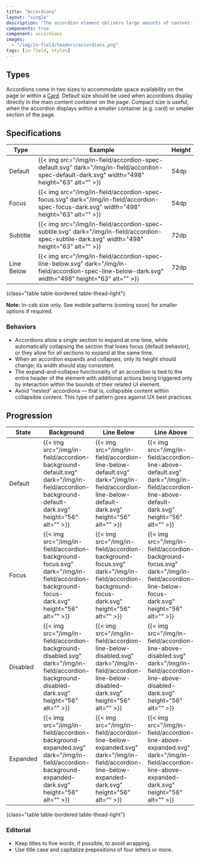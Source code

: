 ```yaml
---
title: "Accordions"
layout: "single"
description: "The accordion element delivers large amounts of content in a small space through progressive disclosure."
components: true
component: accordions
images:
  - "/img/in-field/headers/accordions.png"
tags: [in-field, styles]
---
```


## Types

Accordions come in two sizes to accommodate space availability on the page or within a [Card](/components/in-field/cards/). Default size should be used when accordions display directly in the main content container on the page. Compact size is useful, when the accordion displays within a smaller container (e.g. card) or smaller section of the page.

## Specifications

<!-- prettier-ignore-start -->
| Type       | Example                                                                                                                                              | Height |
|------------| ---------------------------------------------------------------------------------------------------------------------------------------------------- | ------ |
| Default    | {{< img src="/img/in-field/accordion-spec-default.svg" dark="/img/in-field/accordion-spec-default-dark.svg" width="498" height="63" alt="" >}}       | 54dp   |
| Focus      | {{< img src="/img/in-field/accordion-spec-focus.svg" dark="/img/in-field/accordion-spec-focus-dark.svg" width="498" height="63" alt="" >}}           | 54dp   |
| Subtitle   | {{< img src="/img/in-field/accordion-spec-subtile.svg" dark="/img/in-field/accordion-spec-subtile-dark.svg" width="498" height="63" alt="" >}}       | 72dp   |
| Line Below | {{< img src="/img/in-field/accordion-spec-line-below.svg" dark="/img/in-field/accordion-spec-line-below-dark.svg" width="498" height="63" alt="" >}} | 72dp   |
{class="table table-bordered table-thead-light"}
<!-- prettier-ignore-end -->

**Note:** In-cab size only. See mobile patterns (coming soon) for smaller options if required.

### Behaviors

- Accordions allow a single section to expand at one time, while automatically collapsing the section that loses focus (default behavior), or they allow for all sections to expand at the same time.
- When an accordion expands and collapses, only its height should change; its width should stay consistent.
- The expand-and-collapse functionality of an accordion is tied to the entire header of the element with additional actions being triggered only by interaction within the bounds of their related UI element.
- Avoid “nested” accordions — that is, collapsible content within collapsible content. This type of pattern goes against UX best practices.

## Progression

<!-- prettier-ignore-start -->
| State    | Background                                                                   | Line Below                                                                         | Line Above |
| -------- | ---------------------------------------------------------------------------------- | ---------------------------------------------------------------------------------- | ---------- |
| Default  | {{< img src="/img/in-field/accordion-background-default.svg" dark="/img/in-field/accordion-background-default-dark.svg" height="56" alt="" >}} | {{< img src="/img/in-field/accordion-line-below-default.svg" dark="/img/in-field/accordion-line-below-default-dark.svg" height="56" alt="" >}} | {{< img src="/img/in-field/accordion-line-above-default.svg" dark="/img/in-field/accordion-line-above-default-dark.svg" height="56" alt="" >}} |
| Focus    | {{< img src="/img/in-field/accordion-background-focus.svg" dark="/img/in-field/accordion-background-focus-dark.svg" height="56" alt="" >}} |  {{< img src="/img/in-field/accordion-background-focus.svg" dark="/img/in-field/accordion-background-focus-dark.svg" height="56" alt="" >}} | {{< img src="/img/in-field/accordion-background-focus.svg" dark="/img/in-field/accordion-line-below-focus-dark.svg" height="56" alt="" >}} |
| Disabled | {{< img src="/img/in-field/accordion-background-disabled.svg" dark="/img/in-field/accordion-background-disabled-dark.svg" height="56" alt="" >}} | {{< img src="/img/in-field/accordion-line-below-disabled.svg" dark="/img/in-field/accordion-line-below-disabled-dark.svg" height="56" alt="" >}} | {{< img src="/img/in-field/accordion-line-above-disabled.svg" dark="/img/in-field/accordion-line-above-disabled-dark.svg" height="56" alt="" >}} |
| Expanded | {{< img src="/img/in-field/accordion-background-expanded.svg" dark="/img/in-field/accordion-background-expanded-dark.svg" height="56" alt="" >}} | {{< img src="/img/in-field/accordion-line-below-expanded.svg" dark="/img/in-field/accordion-line-below-expanded-dark.svg" height="56" alt="" >}} | {{< img src="/img/in-field/accordion-line-above-expanded.svg" dark="/img/in-field/accordion-line-above-expanded-dark.svg" height="56" alt="" >}} |
{class="table table-bordered table-thead-light"}
<!-- prettier-ignore-end -->

### Editorial

- Keep titles to five words, if possible, to avoid wrapping.
- Use title case and capitalize prepositions of four letters or more.
